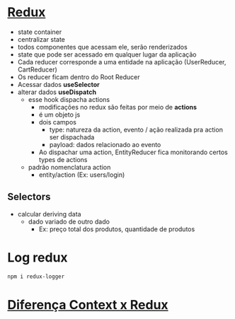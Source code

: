 # [Redux](https://redux.js.org/style-guide)
- state container
- centralizar state
- todos componentes que acessam ele, serão renderizados 
- state que pode ser acessado em qualquer lugar da aplicação
- Cada reducer corresponde a uma entidade na aplicação (UserReducer, CartReducer)
- Os reducer ficam dentro do Root Reducer
- Acessar dados **useSelector**
- alterar dados **useDispatch**
  - esse hook dispacha actions
    - modificações no redux são feitas por meio de **actions**
    - é um objeto js
    - dois campos
      - type: natureza da action, evento / ação realizada pra action ser dispachada
      - payload: dados relacionado ao evento
    - Ao dispachar uma action, EntityReducer fica monitorando certos types de actions
  - padrão nomenclatura action
    - entity/action (Ex: users/login)
## Selectors
- calcular deriving data
  - dado variado de outro dado
    - Ex: preço total dos produtos, quantidade de produtos

# Log redux
```sh
npm i redux-logger
```
# [Diferença Context x Redux](https://levelup.gitconnected.com/react-context-api-vs-redux-99d46b8ff2eb)
